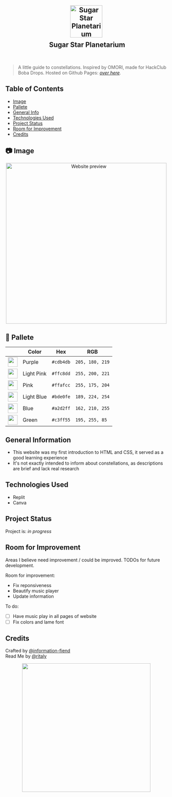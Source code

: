 <h2 align="center">
 <img src="https://github.com/user-attachments/assets/31f87fb2-e2a3-49ea-b5d0-f328bafb8ccd" width="100" alt="Sugar Star Planetarium"><br/>
 <img src="https://raw.githubusercontent.com/catppuccin/catppuccin/main/assets/misc/transparent.png" height="30" width="0px"/>
 Sugar Star Planetarium
</h2>
&nbsp;

 > A little guide to constellations. Inspired by OMORI, made for HackClub Boba Drops.
> Hosted on Github Pages: [_over here_](https://information-fiend.github.io/sugar-star-planetarium/).

## Table of Contents
* [Image](#-image)
* [Pallete](#-pallete)
* [General Info](#general-information)
* [Technologies Used](#technologies-used)
* [Project Status](#project-status)
* [Room for Improvement](#room-for-improvement)
* [Credits](#credits)

## 📷 Image
<p align="center"> 
 <img src="https://github.com/user-attachments/assets/67bbda99-8803-4854-bc8a-0ccd8663ca3d" height="500" alt="Website preview">
</p>

## 🎨 Pallete 
|     | Color | Hex | RGB | 
|----| --- | ----------- | ------- |
|<img src="https://github.com/user-attachments/assets/defc9070-5323-4759-98a4-3fb69d1d8e4e" width="30">| Purple | `#cdb4db`| `205, 180, 219` |
|<img src="https://github.com/user-attachments/assets/567e92c5-4912-4bb5-b038-175461ab9efa" width="30"> | Light Pink | `#ffc8dd` | `255, 200, 221`|
|<img src="https://github.com/user-attachments/assets/33f51f25-d452-466b-bee6-13796e19d748" width="30"> | Pink | `#ffafcc` | `255, 175, 204` |
|<img src="https://github.com/user-attachments/assets/c81edbfb-fcab-4bc4-8071-05e1d25303b3" width="30"> | Light Blue | `#bde0fe` | `189, 224, 254`|
|<img src="https://github.com/user-attachments/assets/115020c2-7e8f-4976-ab53-322fe577c56e" width="30"> | Blue | `#a2d2ff` | `162, 210, 255`|
|<img src="https://github.com/user-attachments/assets/35c2c606-7a17-4b05-b4f7-2db7c4dd8525" width="30"> | Green | `#c3ff55` | `195, 255, 85`|

## General Information
- This website was my first introduction to HTML and CSS, it served as a good learning experience 
- It's not exactly intended to inform about constellations, as descriptions are brief and lack real research

## Technologies Used
- Replit
- Canva

## Project Status
Project is: _in progress_ 

## Room for Improvement
Areas I believe need improvement / could be improved. TODOs for future development.

Room for improvement:
- Fix reponsiveness 
- Beautify music player
- Update information

To do:
* [ ] Have music play in all pages of website
* [ ] Fix colors and lame font

## Credits
Crafted by [@information-fiend](https://github.com/information-fiend)
<br>Read Me by [@ritaly](https://github.com/ritaly)

 <p align="center">
  <img src="https://raw.githubusercontent.com/catppuccin/catppuccin/main/assets/palette/macchiato.png" width="400" />
</p>
